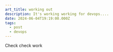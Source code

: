 ```yaml
---
art_title: working out
description: It's working working for devops....
date: 2024-06-04T19:19:00.000Z
tags:
  - post
  - devops
---
```

Check check work
